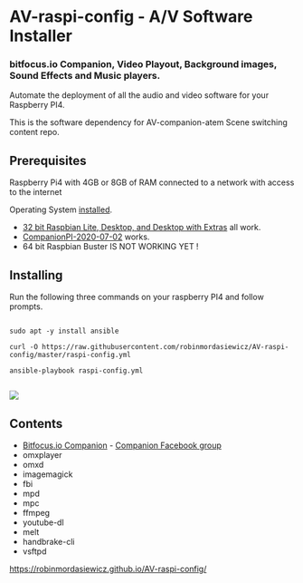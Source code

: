AV-raspi-config - A/V Software Installer
=========================================

### bitfocus.io Companion, Video Playout, Background images, Sound Effects and Music players.

Automate the deployment of all the audio and video software for your Raspberry PI4.

This is the software dependency for AV-companion-atem Scene switching content repo.

## Prerequisites

Raspberry Pi4 with 4GB or 8GB of RAM connected to a network with access to the internet

Operating System [installed](https://www.raspberrypi.org/documentation/installation/installing-images/README.md).

* [32 bit Raspbian Lite, Desktop, and Desktop with Extras](https://www.raspberrypi.org/downloads/raspberry-pi-os/) all work.
* [CompanionPI-2020-07-02](https://github.com/bitfocus/companion/wiki/CompanionPi-Documentation) works.
* 64 bit Raspbian Buster IS NOT WORKING YET !

## Installing

Run the following three commands on your raspberry PI4 and follow prompts.
 
```console

sudo apt -y install ansible

curl -O https://raw.githubusercontent.com/robinmordasiewicz/AV-raspi-config/master/raspi-config.yml

ansible-playbook raspi-config.yml


```

![](https://github.com/robinmordasiewicz/terminalizer/raw/master/AV-raspi-config.gif)

## Contents

* [Bitfocus.io Companion](https://bitfocus.io/) - [Companion Facebook group](https://www.facebook.com/groups/2047850215433318/)
* omxplayer
* omxd
* imagemagick
* fbi
* mpd
* mpc
* ffmpeg
* youtube-dl
* melt
* handbrake-cli
* vsftpd

https://robinmordasiewicz.github.io/AV-raspi-config/

<script src="https://utteranc.es/client.js" repo="robinmordasiewicz/AV-raspi-config" issue-term="pathname" theme="github-light" crossorigin="anonymous" async></script>

